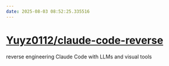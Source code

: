 ```yaml
---
date: 2025-08-03 08:52:25.335516
---
```


# [Yuyz0112/claude-code-reverse](https://github.com/Yuyz0112/claude-code-reverse)

reverse engineering Claude Code with LLMs and visual tools